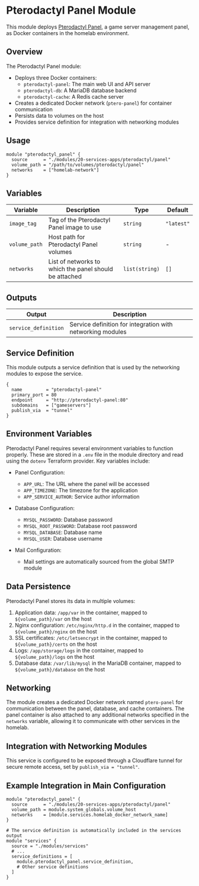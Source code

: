 # Pterodactyl Panel Module

This module deploys [Pterodactyl Panel](https://pterodactyl.io/), a game server management panel, as Docker containers in the homelab environment.

## Overview

The Pterodactyl Panel module:

- Deploys three Docker containers:
  - `pterodactyl-panel`: The main web UI and API server
  - `pterodactyl-db`: A MariaDB database backend
  - `pterodactyl-cache`: A Redis cache server
- Creates a dedicated Docker network (`ptero-panel`) for container communication
- Persists data to volumes on the host
- Provides service definition for integration with networking modules

## Usage

```hcl
module "pterodactyl_panel" {
  source      = "./modules/20-services-apps/pterodactyl/panel"
  volume_path = "/path/to/volumes/pterodactyl/panel"
  networks    = ["homelab-network"]
}
```

## Variables

| Variable      | Description                                                | Type           | Default    |
| ------------- | ---------------------------------------------------------- | -------------- | ---------- |
| `image_tag`   | Tag of the Pterodactyl Panel image to use                  | `string`       | `"latest"` |
| `volume_path` | Host path for Pterodactyl Panel volumes                    | `string`       | -          |
| `networks`    | List of networks to which the panel should be attached     | `list(string)` | `[]`       |

## Outputs

| Output               | Description                                                |
| -------------------- | ---------------------------------------------------------- |
| `service_definition` | Service definition for integration with networking modules |

## Service Definition

This module outputs a service definition that is used by the networking modules to expose the service.

```hcl
{
  name         = "pterodactyl-panel"
  primary_port = 80
  endpoint     = "http://pterodactyl-panel:80"
  subdomains   = ["gameservers"]
  publish_via  = "tunnel"
}
```

## Environment Variables

Pterodactyl Panel requires several environment variables to function properly. These are stored in a `.env` file in the module directory and read using the `dotenv` Terraform provider. Key variables include:

- Panel Configuration:
  - `APP_URL`: The URL where the panel will be accessed
  - `APP_TIMEZONE`: The timezone for the application
  - `APP_SERVICE_AUTHOR`: Service author information

- Database Configuration:
  - `MYSQL_PASSWORD`: Database password
  - `MYSQL_ROOT_PASSWORD`: Database root password
  - `MYSQL_DATABASE`: Database name
  - `MYSQL_USER`: Database username

- Mail Configuration:
  - Mail settings are automatically sourced from the global SMTP module

## Data Persistence

Pterodactyl Panel stores its data in multiple volumes:

1. Application data: `/app/var` in the container, mapped to `${volume_path}/var` on the host
2. Nginx configuration: `/etc/nginx/http.d` in the container, mapped to `${volume_path}/nginx` on the host
3. SSL certificates: `/etc/letsencrypt` in the container, mapped to `${volume_path}/certs` on the host
4. Logs: `/app/storage/logs` in the container, mapped to `${volume_path}/logs` on the host
5. Database data: `/var/lib/mysql` in the MariaDB container, mapped to `${volume_path}/database` on the host

## Networking

The module creates a dedicated Docker network named `ptero-panel` for communication between the panel, database, and cache containers. The panel container is also attached to any additional networks specified in the `networks` variable, allowing it to communicate with other services in the homelab.

## Integration with Networking Modules

This service is configured to be exposed through a Cloudflare tunnel for secure remote access, set by `publish_via = "tunnel"`.

## Example Integration in Main Configuration

```hcl
module "pterodactyl_panel" {
  source      = "./modules/20-services-apps/pterodactyl/panel"
  volume_path = module.system_globals.volume_host
  networks    = [module.services.homelab_docker_network_name]
}

# The service definition is automatically included in the services output
module "services" {
  source = "./modules/services"
  # ...
  service_definitions = [
    module.pterodactyl_panel.service_definition,
    # Other service definitions
  ]
}
```
